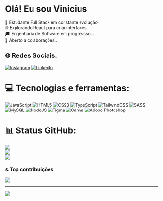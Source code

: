 # Olá! Eu sou Vinicius
🚀 Estudante Full Stack em constante evolução.<br>🌐 Explorando React para criar interfaces.<br>🎓 Engenharia de Software em progressso...<br>🤝 Aberto a colaborações..

## 🌐 Redes Sociais:
[![Instagram](https://img.shields.io/badge/Instagram-%23E4405F.svg?logo=Instagram&logoColor=white)](https://www.instagram.com/alcode.dev/) [![LinkedIn](https://img.shields.io/badge/LinkedIn-%230077B5.svg?logo=linkedin&logoColor=white)](https://www.linkedin.com/in/vinicius-alves-9b17b3283/) 

# 💻 Tecnologias e ferramentas:
![JavaScript](https://img.shields.io/badge/javascript-%23323330.svg?style=flat&logo=javascript&logoColor=%23F7DF1E) ![HTML5](https://img.shields.io/badge/html5-%23E34F26.svg?style=flat&logo=html5&logoColor=white) ![CSS3](https://img.shields.io/badge/css3-%231572B6.svg?style=flat&logo=css3&logoColor=white) ![TypeScript](https://img.shields.io/badge/typescript-%23007ACC.svg?style=flat&logo=typescript&logoColor=white) ![TailwindCSS](https://img.shields.io/badge/tailwindcss-%2338B2AC.svg?style=flat&logo=tailwind-css&logoColor=white) ![SASS](https://img.shields.io/badge/SASS-hotpink.svg?style=flat&logo=SASS&logoColor=white) ![MySQL](https://img.shields.io/badge/mysql-%2300000f.svg?style=flat&logo=mysql&logoColor=white) ![NodeJS](https://img.shields.io/badge/node.js-6DA55F?style=flat&logo=node.js&logoColor=white) ![Figma](https://img.shields.io/badge/figma-%23F24E1E.svg?style=flat&logo=figma&logoColor=white) ![Canva](https://img.shields.io/badge/Canva-%2300C4CC.svg?style=flat&logo=Canva&logoColor=white) ![Adobe Photoshop](https://img.shields.io/badge/adobe%20photoshop-%2331A8FF.svg?style=flat&logo=adobe%20photoshop&logoColor=white)
# 📊 Status GitHub:
![](https://github-readme-stats.vercel.app/api?username=Vitenskapp&theme=dark&hide_border=false&include_all_commits=true&count_private=true)<br/>
![](https://github-readme-streak-stats.herokuapp.com/?user=Vitenskapp&theme=dark&hide_border=false)<br/>
![](https://github-readme-stats.vercel.app/api/top-langs/?username=Vitenskapp&theme=dark&hide_border=false&include_all_commits=true&count_private=true&layout=compact)

### 🔝 Top contribuições
![](https://github-contributor-stats.vercel.app/api?username=Vitenskapp&limit=5&theme=monokai&combine_all_yearly_contributions=true)

---
[![](https://visitcount.itsvg.in/api?id=Vitenskapp&icon=0&color=0)](https://visitcount.itsvg.in)

<!-- Proudly created with GPRM ( https://gprm.itsvg.in ) -->
